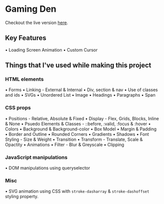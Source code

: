 # Gaming Den

Checkout the live version [here](https://1aimaneqbal.github.io/gaming-den/).

## Key Features

• Loading Screen Animation
• Custom Cursor

## Things that I've used while making this project

### HTML elements

• Forms
• Linking - External & Internal
• Div, section & nav
• Use of classes and ids
• SVGs
• Unordered List
• Image
• Headings
• Paragraphs
• Span

### CSS props

• Positions - Relative, Absolute & Fixed
• Display - Flex, Grids, Blocks, Inline & None
• Psuedo Elements & Classes - ::before, :valid, :focus & :hover
• Colors
• Background & Background-color
• Box Model
• Margin & Padding
• Border and Outline
• Rounded Corners
• Gradients
• Shadows
• Font Styling - Size & Weight
• Transition
• Transform - Translate, Scale & Opactity
• Animations
• Filter - Blur & Greyscale
• Clipping

### JavaScript manipulations

• DOM manipulations using queryselector

### Misc

• SVG animation using CSS with `stroke-dasharray` & `stroke-dashoffset` styling property.
